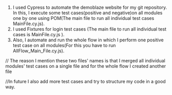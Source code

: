 1. I used Cypress to automate the demoblaze website for my git repository. In this, I execute some test cases(positive and negative)on all modules one by one using POM(The main file to run all individual test cases MainFile.cy.js).
2. I used Fixtures for login test cases (The main file to run all individual test cases is MainFile.cy.js ).
3. Also, I automate and run the whole flow in which I perform one positive test case on all modules(For this you have to run AllFlow_Main_File.cy.js).

// The reason I mention these two files' names is that I merged all individual modules' test cases on a single file and for the whole flow I created another file

//In future I also add more test cases and try to structure my code in a good way.